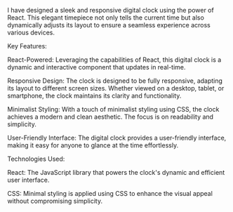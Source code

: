 I have designed a sleek and responsive digital clock using the power of React. This elegant timepiece not only tells the current time but also dynamically adjusts its layout to ensure a seamless experience across various devices.

Key Features:

React-Powered: Leveraging the capabilities of React, this digital clock is a dynamic and interactive component that updates in real-time.

Responsive Design: The clock is designed to be fully responsive, adapting its layout to different screen sizes. Whether viewed on a desktop, tablet, or smartphone, the clock maintains its clarity and functionality.

Minimalist Styling: With a touch of minimalist styling using CSS, the clock achieves a modern and clean aesthetic. The focus is on readability and simplicity.

User-Friendly Interface: The digital clock provides a user-friendly interface, making it easy for anyone to glance at the time effortlessly.

Technologies Used:

React: The JavaScript library that powers the clock's dynamic and efficient user interface.

CSS: Minimal styling is applied using CSS to enhance the visual appeal without compromising simplicity.
